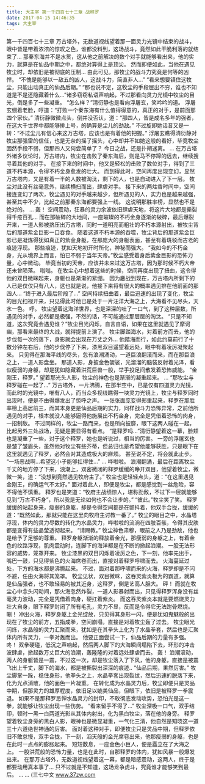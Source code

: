 ```yaml
---
title: 大主宰 第一千四百七十三章 战释罗
date: 2017-04-15 14:46:35
tags: 大主宰
---
```


第一千四百七十三章
万古塔外，无数道视线望着那一面灵力光镜中结束的战斗，眼中皆是带着浓浓的惊叹之色，谁都没料到，这场战斗，竟然如此干脆利落的就结束了...
那秦东海并不是水货，这从他之前解决的数个对手就能够看出来，他的实力，就算是在仙品中期之中，都绝对算得上是顶尖。
然而即便如此，当他在遇见牧尘时，却依旧是被彻底的压制...
由此可见，那牧尘的战斗力究竟是何等的凶悍。
“不愧是能够以一敌五的凶人，这战斗力，简直非人...”
“看来想要镇住这牧尘，只能出动真正的仙品后期。”
“那也说不定，这牧尘的手段层出不穷，谁也不知道是不是还隐藏着什么...”诸多窃窃私语声响起，不过那看向灵力光镜中牧尘的目光，倒是多了一些凝重。
“怎么样？”清衍静也是看向浮屠玄，笑吟吟的道。
浮屠玄绷着老脸，哼道：“打败一个秦东海有什么值得得意的，真正的对手，是前面那四个家伙。”
清衍静微微点头，倒并没否认，道：“那四人，皆是成名多年的强者，在这大千世界中都能够排上号，的确算是尘儿的劲敌。”
不过旋即她话音又是一转：“不过尘儿有信心来这万古塔，应该也是有着他的把握。”
浮屠玄瞧得清衍静对牧尘那强雷的信任，也是无奈的摇了摇头，心中却并不如她这般的看好，毕竟牧尘固然手段不弱，但那四人又何尝简单了？
今日之战，还是扑朔迷离。
...
在万古塔外诸多议论时，万古塔内，牧尘在击败了秦东海后，则是马不停蹄的远去，继续搜寻着其他的对手。
在接下来的时间中，他又是轻松的击败了数位对手，得到了三道不朽本源，令得不朽金身愈发的壮大。
而到得此时，空间再度出现变幻，显然万古塔内，又是有着一半的人数被淘汰，剩下的人，也是自动进入了下一层。
牧尘对此没有丝毫意外，继续横扫而出，肆虐对手。
接下来的两炷香时间中，空间接连变幻了两次，牧尘遇见的对手越来越少，但所遇见的人，实力也是越来越强，甚至其中不少，比起之前那秦东海都要强上一线。
这说明那胜率榜，显然也不是绝对的。
...
轰！
空间震动，狂暴的灵力余波依旧肆虐天地，将这片大地都是撕裂得千疮百孔...
而在那破碎的大地间，一座璀璨的不朽金身逐渐的破碎，最后爆裂开来，一道人影被挤压出万古塔，同时一道明亮而粗壮的不朽本源射出，被牧尘背后的那道紫金巨影一口吞食。
随着这道不朽本源的吞噬，牧尘背后的那道紫金巨影已是凝炼得犹如真正的紫金身躯，在那庞大的身躯表面，甚至有着斑驳而古老的痕迹浮现。
那些痕迹，犹如天地初开时所化，神秘而强大。
“我如今的不朽金身，光从境界上而言，怕已不弱于当年天帝。”牧尘感受着身后紫金巨影的恐怖力量，心中微动。
毕竟当初的天帝，应该并未来过这万古塔，因为那时候不朽大帝还未曾陨落。
嗡嗡。
在牧尘心中想着这些的时候，空间再度出现了扭曲，这令得他的双目微眯起来，身躯也是渐渐的紧绷。
因为鏖战到现在，万古塔内所剩下的人已是仅仅只有八人，这也就是说，他接下来将有很大的概率遇见排在他前面的那四人...
“终于进入最后阶段了...”
空间持续扭曲着，最后迅速的出现了变化，牧尘的目光扫视开来，只见得此时他已是处于一片汪洋大海之上，大海看不见尽头，天水一色。
呼。
牧尘望着这海洋世界，也是深深的吐了一口气，到了这种层数，所遇见的对手，必然都是极强，不然的话，不可能通过那层层的淘汰。
“只是不知道，这次究竟会遇见谁？”牧尘目光闪烁，自言自语，如果在这里就遇见了摩诃幽，那看来最终的大战，就得提前上演了。
牧尘脚踏海水，对着前方而去，他的步伐每一次的落下，身影就会出现在万丈之外...
他踏海而行，如此约莫前行了十数分钟左右后，他的步伐停了下来，漆黑双目遥望着远处，眼中有着凌厉凝聚起来。
只见得在那海平线的尽头，忽有浪潮涌动，一道巨浪翻滚而来，而在那巨浪之上，一道人影盘坐。
那道人影，身披金色袈裟，光溜溜的脑袋反射着光泽，看似瘦弱的身躯，却是犹如隐藏着洪荒巨兽一般，举手投足间散发着恐怖威能。
“金刚王，释罗。”
望着那光头人影，牧尘的神色也是渐渐的凝重起来。
...
“那牧尘与释罗碰在一起了...”
万古塔外，一片沸腾，在那半空中，已是仅有四道灵力光镜，而此时的光镜中，唯有八人，而当众多视线瞧得一块灵力光镜上，牧尘与释罗同时出现时，便是不由得爆发出了惊呼之声。
一张张面庞变得郑重起来，释罗在那胜率榜上高居前三，而其本身更是仙品后期的实力，同样战斗力恐怖异常，之前他所遇见的对手，根本就没人能够逼得他施展出不朽金身，完全是凭借着恐怖的肉身，一招制敌。
不过同样的，牧尘一路而来，也是所向披靡，眼下这两人碰在一起，比起另外三处战场，无疑是要显得有看点。
“是释罗吗...”清衍静望着这一幕，脸颊也是凝重了一些，对于这个释罗，她也是听说过，相当的厉害。
一旁的浮屠玄也是皱了皱眉头，虽然他对牧尘有些芥蒂，但总归也是希望他能够获胜，只是眼下在这里就遇见了释罗，必然会对其造成极大的麻烦。
甚至说不定，将会就此止步。
“一场恶战啊...希望这小子能够扛得住...”
...
哗啦啦。
浪潮翻涌，最后在距离牧尘千丈的地方停了下来，浪潮上，双密微闭的释罗缓缓的睁开双目，他望着牧尘，微微一笑，道：“没想到竟然遇见牧府主了。”
牧尘也是轻轻点头，道：“在这里遇见金刚王，的确运气不太好。”
面对着此人，即便是牧尘，都是感觉到一丝危险，容不得他不慎重。
释罗也是笑道：“牧府主战绩惊人，堪称劲敌，不过下一层就能够见到“万古不朽身”，所以我是无论如何也不会让步的。”
“彼此。”牧尘笑了笑。
释罗缓缓的站起身来，瘦弱的身躯，却是令得空间都是在颤抖着，他双手合拢，缓缓的道：“既然如此，那就只能在这里向牧府主讨教一番了。”
牧尘的眼目之中，水晶塔浮现，体内的灵力尽数的转化为水晶灵力，哗啦啦的流淌在四肢百骸，令得其皮肤都是变得有些晶莹透彻起来。
“请赐教。”
牧尘神色肃穆，眼前之人乃是劲敌，他也是给予了足够的尊重。
释罗身躯渐渐的释放着金光，那瘦弱的身躯之上，有着金色的纹路浮现，肌肉震动时，连脚下的海洋都是在不断的掀起浪潮。
一股无法形容的威势，笼罩开来。
牧尘漆黑的双目闪烁着凌厉之色，下一刻，他率先出手，嘴巴一鼓，只见得紫色的火海席卷而出，直接对着释罗呼啸而去。
火海蔓延过处，下方的海水都是沸腾起来。
不过，面对着那呼啸而来的火海，释罗却是不闪不避，任由火海将其笼罩。
牧尘见状，双目微眯，这吞灵紫炎极为的霸道，就算是仙品强者，也不敢轻易的被其近身，这释罗，倒是艺高人胆大。
砰！
而就在牧尘心中念头闪动间，那火海忽然炸裂，一道人影暴射而出，只见得释罗浑身没有丝毫灵力波动，完全是凭借着肉身，硬扛着紫炎。
而这吞灵紫炎本就是要燃烧灵力壮大自身，眼下释罗封闭了所有毛孔，灵力不显，反而是令得它无法跗骨燃烧。
唰！
冲出火海，释罗身躯上金光绽放，只见得其身形一闪，便是犹如鬼魅般的出现在了牧尘的前方，五指成拳，空间崩塌，直接是对着牧尘轰了过去。
牧尘眼光闪烁，水晶般的灵力汇聚而来，犹如是在其拳头上化为了水晶拳套，然后也是汇聚体内所有灵力，一拳对轰而出。
他要正面尝试一下，仙品后期的力量有多强。
咚！
双拳硬碰，低沉之声响起，然后两人脚下的大海瞬间塌陷下去，环形的冲击波肆虐，掀起数万丈巨大的浪潮，轰隆隆的对着远处肆虐而去。
轰！
浪潮滚动，两人的身躯皆是一震，不过这一次，却是牧尘落入了下风，他的身躯，直接是被震飞出上千丈，脚下的海水，都是被撕裂出深深的痕迹..
“仙品后期，果然厉害。”
牧尘脚掌一跺，稳住身形，他拳头之上，水晶拳套出现裂纹，然后迅速的脱落下来，化为光点消散，他的面色一片凝重。
在转化成为水晶灵力后，牧尘即便只是灵品中期，但那灵力的雄厚程度，依旧足以媲美仙品，但眼下，依旧是被释罗一拳震退。
如果不是那释罗忌惮水晶灵力的封印，不敢彻底发动攻势，恐怕光是这一拳，就能够让牧尘出现一些伤势。
“看来留手不得了...”
牧尘深吸一口气，双手结印，顿时一黑一白两道光影从其体内射出，化为黑白牧尘，落在他的身旁。
释罗望着牧尘身旁的黑白人影，眼神也是微显凝重，一气化三清，他自然是知晓这一道三十六道绝世神通的厉害。
面对着这种对手，即便牧尘只是灵品中期，但释罗依旧不敢怠慢，双手合拢，下一刻，滔天般的金光席卷出来，他那瘦弱的身躯，也是在此时一点点的膨胀起来。
短短数息，一座金色小巨人，便是矗立在了大海之上。
一股洪荒般的恐怖力量，也是在此时，自那释罗的体内，犹如风暴一般爆发出来。
在那万古塔外，无数道视线望着这一幕，都是暗感震动，这两人，终于是都要动用真本事了...
只不过就是不知道，这场龙争虎斗，究竟谁才能够笑到最后。
...
...
(三七中文 www.37zw.com